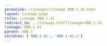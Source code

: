 ```yaml
---
permalink: /lineages/lineage_XBB.1.41.html
layout: lineage_page
title: Lineage XBB.1.41
redirect_to: ../lineage.html?lineage=XBB.1.41
lineage: XBB.1.41
parent: XBB.1
children: ['XBB.1.41', 'XBB.1.41.1']
---
```

